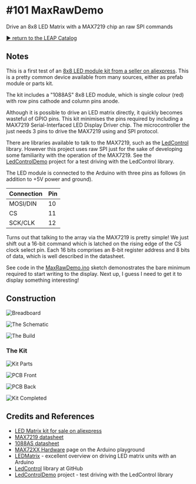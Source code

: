 # #101 MaxRawDemo

Drive an 8x8 LED Matrix with a MAX7219 chip an raw SPI commands


[:arrow_forward: return to the LEAP Catalog](http://leap.tardate.com)

## Notes

This is a first test of an
[8x8 LED module kit from a seller on aliexpress](http://www.aliexpress.com/item/free-shipping-MAX7219-Dot-matrix-module-display-module-DIY-kit-SCM-control-module-for-Arduino-microcontroller/2011910501.html). This is a pretty common device available from many sources, either as prefab module or parts kit.

The kit includes a "1088AS" 8x8 LED module, which is single colour (red) with row pins cathode and column pins anode.

Although it is possible to drive an LED matrix directly, it quickly becomes wasteful of GPIO pins.
This kit minimises the pins required by including a MAX7219 Serial-Interfaced LED Display Driver chip.
The microcontroller the just needs 3 pins to drive the MAX7219 using and SPI protocol.

There are libraries available to talk to the MAX7219, such as the [LedControl](https://github.com/wayoda/LedControl) library.
However this project uses raw SPI just for the sake of developing some familiarity with the operation of the MAX7219.
See the [LedControlDemo](../LedControlDemo) project for a test driving with the LedControl library.

The LED module is connected to the Arduino with three pins as follows (in addition to +5V power and ground).

| Connection | Pin |
|------------|-----|
| MOSI/DIN   | 10  |
| CS         | 11  |
| SCK/CLK    | 12  |

Turns out that talking to the array via the MAX7219 is pretty simple!
We just shift out a 16-bit command which is latched on the rising edge of the CS clock select pin.
Each 16 bits comprises an 8-bit register address and 8 bits of data, which is well described in the datasheet.

See code in the [MaxRawDemo.ino](./MaxRawDemo.ino) sketch demonostrates the bare minimum required to start writing to the display.
Next up, I guess I need to get it to display something interesting!

## Construction

![Breadboard](./assets/MaxRawDemo_bb.jpg?raw=true)

![The Schematic](./assets/MaxRawDemo_schematic.jpg?raw=true)

![The Build](./assets/MaxRawDemo_build.jpg?raw=true)

### The Kit

![Kit Parts](./assets/MaxRawDemo_kit_parts.jpg?raw=true)

![PCB Front](./assets/MaxRawDemo_pcb_front.jpg?raw=true)

![PCB Back](./assets/MaxRawDemo_pcb_back.jpg?raw=true)

![Kit Completed](./assets/MaxRawDemo_kit_complete.jpg?raw=true)


## Credits and References
* [LED Matrix kit for sale on aliexpress](http://www.aliexpress.com/item/free-shipping-MAX7219-Dot-matrix-module-display-module-DIY-kit-SCM-control-module-for-Arduino-microcontroller/2011910501.html)
* [MAX7219 datasheet](http://www.futurlec.com/Maxim/MAX7219.shtml)
* [1088AS datasheet](http://megtestesules.info/hobbielektronika/adatlapok/LED8x8_1088AS.pdf)
* [MAX72XX Hardware](http://playground.arduino.cc/Main/MAX72XXHardware) page on the Arduino playground
* [LEDMatrix](http://playground.arduino.cc/Main/LEDMatrix) - excellent overview on driving LED matrix units with an Arduino
* [LedControl](https://github.com/wayoda/LedControl) library at GitHub
* [LedControlDemo](../LedControlDemo) project - test driving with the LedControl library

